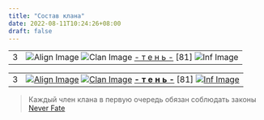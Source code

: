 ```yaml
---
title: "Состав клана"
date: 2022-08-11T10:24:26+08:00
draft: false
---
```


|   |   |
|---|---|
| 3 | ![Align Image](https://imgs.neverfate.ru/aligns/align3.gif) ![Clan Image](https://imgs.neverfate.ru/clans/REmpire.gif) [- т е н ь -](https://neverfate.ru/inf?cid=1222968784) [81] ![Inf Image](https://imgs.neverfate.ru/i/inf_1.png) |

|   |   |
|---|---|
| 3 | [![Align Image](https://imgs.neverfate.ru/aligns/align3.gif)](https://neverfate.ru/inf?cid=1222968784) [![Clan Image](https://imgs.neverfate.ru/clans/REmpire.gif)](https://neverfate.ru/inf?cid=1222968784) [**- т е н ь -**](https://neverfate.ru/inf?cid=1222968784) [81] [![Inf Image](https://imgs.neverfate.ru/i/inf_1.png)](https://neverfate.ru/inf?cid=1222968784) |


> Каждый член клана в первую очередь обязан соблюдать законы [Never Fate](https://encicl.neverfate.ru/?id=1)
